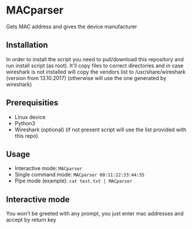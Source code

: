 # MACparser
Gets MAC address and gives the device manufacturer

## Installation
In order to install the script you need to pull/download this repository and run install script (as root).
It'll copy files to correct directories and in case wireshark is not installed will copy the vendors list 
to /usr/share/wireshark (version from 13.10.2017) (otherwise will use the one generated by wireshark)

## Prerequisities
- Linux device
- Python3
- Wireshark (optional) (if not present script will use the list provided with this repo)

## Usage
- Interactive mode:
  `MACparser`
- Single command mode:
  `MACparser 00:11:22:33:44:55`
- Pipe mode (example):
  `cat test.txt | MACparser`
  
 ## Interactive mode
You won't be greeted with any prompt, you just enter mac addresses and accept by return key
